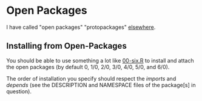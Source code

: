 # Open Packages

I have called "open packages" "protopackages"
[elsewhere](https://github.com/dmparrishphd/tRivia/blob/master/Files/3/0/protopackages.md).

## Installing from Open-Packages

You should be able to use something a lot like [00-six.R](https://github.com/dmparrishphd/neatOveRse/blob/master/Files/2/0/00-six.R) to install and attach the open packages
(by default 0, 1/0, 2/0, 3/0, 4/0, 5/0, and 6/0).

The order of installation you specify should respect the _imports_ and _depends_
(see the DESCRIPTION and NAMESPACE files of the package[s] in question).
